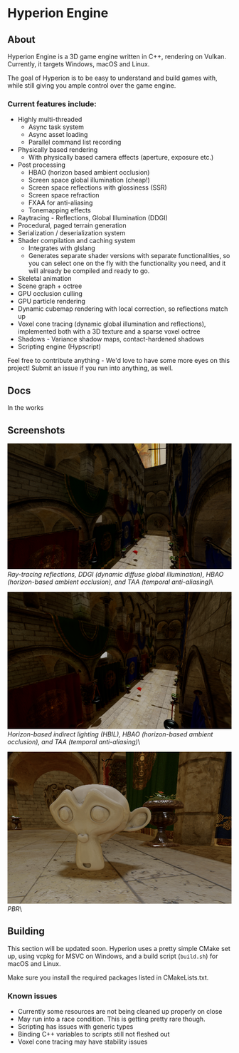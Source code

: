 # Hyperion Engine


## About

Hyperion Engine is a 3D game engine written in C++, rendering on Vulkan. Currently, it targets Windows, macOS and Linux.

The goal of Hyperion is to be easy to understand and build games with, while still giving you ample control over the game engine.

### Current features include:
* Highly multi-threaded
     * Async task system
     * Async asset loading
     * Parallel command list recording
* Physically based rendering
     * With physically based camera effects (aperture, exposure etc.)
* Post processing
     * HBAO (horizon based ambient occlusion)
     * Screen space global illumination (cheap!)
     * Screen space reflections with glossiness (SSR)
     * Screen space refraction
     * FXAA for anti-aliasing
     * Tonemapping effects
* Raytracing - Reflections, Global Illumination (DDGI)
* Procedural, paged terrain generation
* Serialization / deserialization system
* Shader compilation and caching system
     * Integrates with glslang
     * Generates separate shader versions with separate functionalities,
       so you can select one on the fly with the functionality you need, and it will already be compiled and ready to go.
* Skeletal animation
* Scene graph + octree
* GPU occlusion culling
* GPU particle rendering
* Dynamic cubemap rendering with local correction, so reflections match up
* Voxel cone tracing (dynamic global illumination and reflections), implemented both with a 3D texture and a sparse voxel octree
* Shadows - Variance shadow maps, contact-hardened shadows
* Scripting engine (Hypscript)


Feel free to contribute anything - We'd love to have some more eyes on this project! Submit an issue if you run into anything, as well.

## Docs
In the works

## Screenshots

![screenshot](/screenshots/rt-ddgi-taa.png)
*Ray-tracing reflections, DDGI (dynamic diffuse global illumination), HBAO (horizon-based ambient occlusion), and TAA (temporal anti-aliasing)*\

![screenshot](/screenshots/hbil-taa.png)
*Horizon-based indirect lighting (HBIL), HBAO (horizon-based ambient occlusion), and TAA (temporal anti-aliasing)*\

![screenshot](/screenshots/pbr4.png)
*PBR*\

## Building

This section will be updated soon. Hyperion uses a pretty simple CMake set up, using vcpkg for MSVC on Windows, and a build script (`build.sh`) for macOS and Linux.

Make sure you install the required packages listed in CMakeLists.txt.

### Known issues
* Currently some resources are not being cleaned up properly on close
* May run into a race condition. This is getting pretty rare though.
* Scripting has issues with generic types
* Binding C++ variables to scripts still not fleshed out
* Voxel cone tracing may have stability issues
